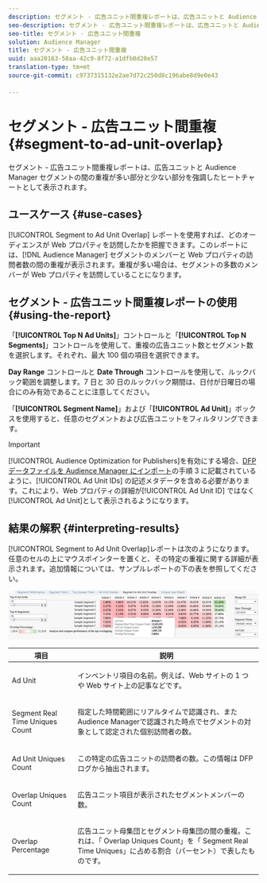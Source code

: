 ```yaml
---
description: セグメント - 広告ユニット間重複レポートは、広告ユニットと Audience Manager セグメントの間の重複が多い部分と少ない部分を強調したヒートチャートとして表示されます。
seo-description: セグメント - 広告ユニット間重複レポートは、広告ユニットと Audience Manager セグメントの間の重複が多い部分と少ない部分を強調したヒートチャートとして表示されます。
seo-title: セグメント - 広告ユニット間重複
solution: Audience Manager
title: セグメント - 広告ユニット間重複
uuid: aaa20163-58aa-42c9-8f72-a1dfb0d20e57
translation-type: tm+mt
source-git-commit: c9737315132e2ae7d72c250d8c196abe8d9e0e43

---
```



# セグメント - 広告ユニット間重複{#segment-to-ad-unit-overlap}

セグメント - 広告ユニット間重複レポートは、広告ユニットと Audience Manager セグメントの間の重複が多い部分と少ない部分を強調したヒートチャートとして表示されます。

## ユースケース {#use-cases}

[!UICONTROL Segment to Ad Unit Overlap] レポートを使用すれば、どのオーディエンスが Web プロパティを訪問したかを把握できます。このレポートには、[!DNL Audience Manager] セグメントのメンバーと Web プロパティの訪問者数の間の重複が表示されます。重複が多い場合は、セグメントの多数のメンバーが Web プロパティを訪問していることになります。

## セグメント - 広告ユニット間重複レポートの使用 {#using-the-report}

「**[!UICONTROL Top N Ad Units]**」コントロールと「**[!UICONTROL Top N Segments]**」コントロールを使用して、重複の広告ユニット数とセグメント数を選択します。それぞれ、最大 100 個の項目を選択できます。

**Day Range** コントロールと **Date Through** コントロールを使用して、ルックバック範囲を調整します。7 日と 30 日のルックバック期間は、日付が日曜日の場合にのみ有効であることに注意してください。

「**[!UICONTROL Segment Name]**」および「**[!UICONTROL Ad Unit]**」ボックスを使用すると、任意のセグメントおよび広告ユニットをフィルタリングできます。

>[!IMPORTANT]
>
>[!UICONTROL Audience Optimization for Publishers]を有効にする場合、[DFP データファイルを Audience Manager にインポート](../../../reporting/audience-optimization-reports/aor-publishers/import-dfp.md)の手順 3 に記載されているように、[!UICONTROL Ad Unit IDs] の記述メタデータを含める必要があります。これにより、Web プロパティの詳細が[!UICONTROL Ad Unit ID] ではなく[!UICONTROL Ad Unit]として表示されるようになります。

## 結果の解釈 {#interpreting-results}

[!UICONTROL Segment to Ad Unit Overlap]レポートは次のようになります。任意のセルの上にマウスポインターを置くと、その特定の重複に関する詳細が表示されます。追加情報については、サンプルレポートの下の表を参照してください。

![](assets/publisher_segment_ad_unit_overlap.png)

<table id="table_22340F45B1B94D3796174CB30A60E212"> 
 <thead> 
  <tr> 
   <th colname="col1" class="entry"> 項目 </th> 
   <th colname="col2" class="entry"> 説明 </th> 
  </tr>
 </thead>
 <tbody> 
  <tr> 
   <td colname="col1"> <p><span class="wintitle"> Ad Unit </span> </p> </td> 
   <td colname="col2"> <p>インベントリ項目の名前。例えば、Web サイトの 1 つや Web サイト上の記事などです。 </p> </td> 
  </tr> 
  <tr> 
   <td colname="col1"> <p><span class="wintitle"> Segment Real Time Uniques Count</span> </p> </td> 
   <td colname="col2"> <p>指定した時間範囲にリアルタイムで認識され、また <span class="keyword"> Audience Manager</span>で認識された時点でセグメントの対象として認定された個別訪問者の数。 </p> </td> 
  </tr> 
  <tr> 
   <td colname="col1"> <p><span class="wintitle"> Ad Unit Uniques Count</span> </p> </td> 
   <td colname="col2"> <p>この特定の広告ユニットの訪問者の数。この情報は DFP ログから抽出されます。 </p> </td> 
  </tr> 
  <tr> 
   <td colname="col1"> <p><span class="wintitle"> Overlap Uniques Count</span> </p> </td> 
   <td colname="col2"> <p>広告ユニット項目が表示されたセグメントメンバーの数。 </p> </td> 
  </tr> 
  <tr> 
   <td colname="col1"> <p><span class="wintitle"> Overlap Percentage</span> </p> </td> 
   <td colname="col2"> <p>広告ユニット母集団とセグメント母集団の間の重複。これは、「<span class="wintitle"> Overlap Uniques Count</span>」を「<span class="wintitle"> Segment Real Time Uniques</span>」に占める割合（パーセント）で表したものです。 </p> </td> 
  </tr> 
 </tbody> 
</table>

